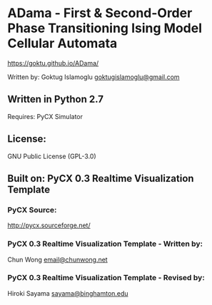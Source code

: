 # ADama - First & Second-Order Phase Transitioning Ising Model Cellular Automata

https://goktu.github.io/ADama/

Written by: Goktug Islamoglu
goktugislamoglu@gmail.com

## Written in Python 2.7
Requires: PyCX Simulator

## License: 
GNU Public License (GPL-3.0)

## Built on: PyCX 0.3 Realtime Visualization Template

### PyCX Source:
http://pycx.sourceforge.net/
  
### PyCX 0.3 Realtime Visualization Template - Written by:
Chun Wong
email@chunwong.net

### PyCX 0.3 Realtime Visualization Template - Revised by:
Hiroki Sayama
sayama@binghamton.edu

